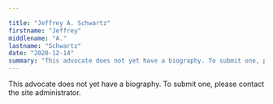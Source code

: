 ```yaml
---

title: "Jeffrey A. Schwartz"
firstname: "Jeffrey"
middlename: "A."
lastname: "Schwartz"
date: "2020-12-14"
summary: "This advocate does not yet have a biography. To submit one, please contact the site administrator."
---
```

This advocate does not yet have a biography. To submit one, please contact the site administrator.

